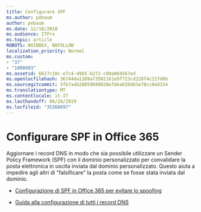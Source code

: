 ```yaml
---
title: Configurare SPF
ms.author: pebaum
author: pebaum
ms.date: 12/18/2018
ms.audience: ITPro
ms.topic: article
ROBOTS: NOINDEX, NOFOLLOW
localization_priority: Normal
ms.custom:
- "37"
- "1000003"
ms.assetid: 6817c10c-e7c4-49b5-b272-c09a869567ed
ms.openlocfilehash: 36744da1109a73502161e9f723cd228f4c21fd6b
ms.sourcegitcommit: 5fb7a4b28859690020efdea630d03e70cc0e6334
ms.translationtype: MT
ms.contentlocale: it-IT
ms.lasthandoff: 06/28/2019
ms.locfileid: "35368697"
---
```

# <a name="set-up-spf-in-office-365"></a>Configurare SPF in Office 365

Aggiornare i record DNS in modo che sia possibile utilizzare un Sender Policy Framework (SPF) con il dominio personalizzato per convalidare la posta elettronica in uscita inviata dal dominio personalizzato. Questo aiuta a impedire agli altri di "falsificare" la posta come se fosse stata inviata dal dominio.
  
- [Configurazione di SPF in Office 365 per evitare lo spoofing](https://docs.microsoft.com/office365/SecurityCompliance/set-up-spf-in-office-365-to-help-prevent-spoofing)

- [Guida alla configurazione di tutti i record DNS](https://docs.microsoft.com/office365/admin/get-help-with-domains/create-dns-records-at-any-dns-hosting-provider)
